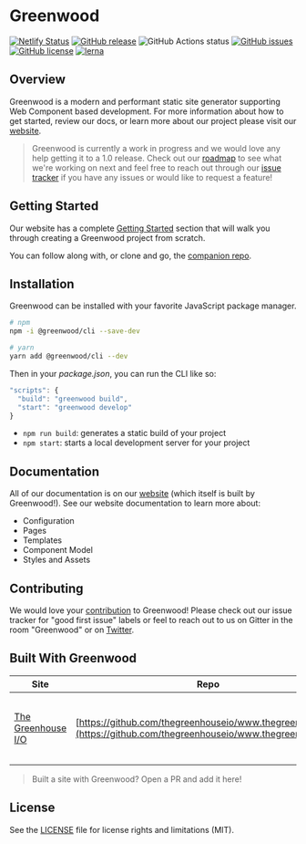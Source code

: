 # Greenwood
[![Netlify Status](https://api.netlify.com/api/v1/badges/6758148c-5c38-44d8-b908-ca0a1dad0f7c/deploy-status)](https://app.netlify.com/sites/elastic-blackwell-3aef44/deploys)
[![GitHub release](https://img.shields.io/github/tag/ProjectEvergreen/greenwood.svg)](https://github.com/ProjectEvergreen/greenwood/tags)
![GitHub Actions status](https://github.com/ProjectEvergreen/greenwood/workflows/Master%20Integration/badge.svg)
[![GitHub issues](https://img.shields.io/github/issues-pr-raw/ProjectEvergreen/greenwood.svg)](https://github.com/ProjectEvergreen/greenwood/issues)
[![GitHub license](https://img.shields.io/badge/license-MIT-blue.svg)](https://raw.githubusercontent.com/ProjectEvergreen/greenwood/master/LICENSE.md)
[![lerna](https://img.shields.io/badge/maintained%20with-lerna-cc00ff.svg)](https://lerna.js.org/)

## Overview
Greenwood is a modern and performant static site generator supporting Web Component based development.  For more information about how to get started, review our docs, or learn more about our project please visit our [website](https://www.greenwoodjs.io/).

> Greenwood is currently a work in progress and we would love any help getting it to a 1.0 release.  Check out our [roadmap](https://github.com/ProjectEvergreen/greenwood/projects) to see what we're working on next and feel free to reach out through our [issue tracker](https://github.com/ProjectEvergreen/greenwood/issues) if you have any issues or would like to request a feature!

## Getting Started
Our website has a complete [Getting Started](http://www.greenwoodjs.io/getting-started) section that will walk you through creating a Greenwood project from scratch.

You can follow along with, or clone and go, the [companion repo](https://github.com/ProjectEvergreen/greenwood-getting-started).

## Installation
Greenwood can be installed with your favorite JavaScript package manager.
```bash
# npm
npm -i @greenwood/cli --save-dev

# yarn
yarn add @greenwood/cli --dev
```

Then in your _package.json_, you can run the CLI like so:
```javascript
"scripts": {
  "build": "greenwood build",
  "start": "greenwood develop"
}
```

- `npm run build`: generates a static build of your project
- `npm start`: starts a local development server for your project

## Documentation
All of our documentation is on our [website](https://www.greenwoodjs.io/) (which itself is built by Greenwood!).  See our website documentation to learn more about:
- Configuration
- Pages
- Templates
- Component Model
- Styles and Assets

## Contributing
We would love your [contribution](.github/CONTRIBUTING.md) to Greenwood!  Please check out our issue tracker for "good first issue" labels or feel to reach out to us on Gitter in the room "Greenwood" or on [Twitter](https://twitter.com/PrjEvergreen).

## Built With Greenwood
| Site  | Repo  | Project Details  | 
|---|---|---|
| [The Greenhouse I/O](https://www.thegreenhouse.io/)  | [https://github.com/thegreenhouseio/www.thegreenhouse.io](https://github.com/thegreenhouseio/www.thegreenhouse.io)  | Personal portfolio / blog website for @thescientist13 (Greenwood maintainer). |

> Built a site with Greenwood?  Open a PR and add it here!

## License
See the [LICENSE](LICENSE.md) file for license rights and limitations (MIT).

